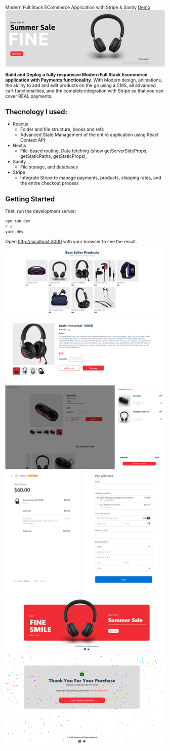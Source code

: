 
Modern Full Stack ECommerce Application with Stripe & Sanity
[Demo](https://rpmm-ecommerce-4um2eiz9e-ronnyp07.vercel.app/)
![](public/header.png)

**Build and Deploy a fully responsive Modern Full Stack Ecommerce application with Payments functionality**. With Modern design, animations, the ability to add and edit products on the go using a CMS, all advanced cart functionalities, and the complete integration with Stripe so that you can cover REAL payments.

## Thecnology I used:
- Reactjs
    - Folder and file structure, hooks and refs
    - Advanced State Management of the entire application using React Context API
- Nextjs
    - File-based routing, Data fetching (show getServerSideProps, getStaticPaths, getStaticProps),
- Sanity
    - File storage, and databases
- Stripe
    - Integrate Stripe to manage payments, products, shipping rates, and the entire checkout process

## Getting Started

First, run the development server:

```bash
npm run dev
# or
yarn dev
```

Open [http://localhost:3000](http://localhost:3000) with your browser to see the result.

![](public/bunner.png)
![](public/pickup.png)
![](public/rightside.png)
![](public/checkout.png)
![](public/footer.png)
![](public/success.png)
